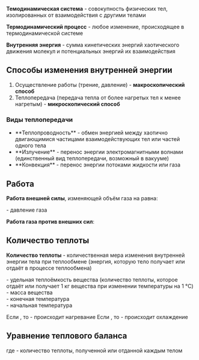 **Темодинамическая система** - совокупность физических тел, изолированных от
взаимодействия с другими телами

**Термодинамический процесс** - любое изменение, происходящее в 
термодинамической системе

**Внутренняя энергия** - сумма кинетических энергий хаотического
движения молекул и потенциальных энергий их взаимодействия

## Способы изменения внутренней энергии

1. Осуществление работы <InlineMath math="A"> (трение, давление) - **макроскопический способ**
2. Теплопередача <InlineMath math="Q"> (передача тепла от более нагретых тел к менее нагретым) - **микроскопический способ**

### Виды теплопередачи

<ul>
    <li>**Теплопроводность** - обмен энергией между хаотично двигающимися частицами взаимодействующих
тел или частей одного тела</li>
    <li>**Излучение** - перенос энергии электромагнитными волнами
    (единственный вид теплопередачи, возможный в вакууме)</li>
    <li>**Конвекция** - перенос энергии потоками жидкости или газа</li>
</ul>

## Работа

**Работа внешней силы**, изменяющей объём газа на <InlineMath math="\Delta V"> равна:

<BlockMath math="
    A=-P\Delta V
">

<p><InlineMath math="P"> - давление газа</p>

**Работа газа против внешних сил**:

<BlockMath math="
    A'=-A=P\Delta V
">

## Количество теплоты
**Количество теплоты** <InlineMath math="Q"> - количественная мера изменения внутренней энергии
тела при теплообмене (энергия, которую тело получает или отдаёт в процессе теплообмена)

<BlockMath math="
    Q=cm(t_2-t_1)=cm\Delta t\\
    [Q]=\text{Дж}
">

<p>
    <InlineMath math="c"> - удельная теплоёмкость вещества (количество теплоты, которое отдаёт
    или получает 1 кг вещества при изменении температуры на 1 °C)<br/>
    <InlineMath math="m"> - масса вещества<br/>
    <InlineMath math="t_2"> - конечная температура<br/>
    <InlineMath math="t_1"> - начальная температура<br/>
</p>

<ExpandableText>
    Если <InlineMath math="t_{2}\gt t_{1}, \Delta t \gt 0">, то <InlineMath math="Q\gt0"> - происходит нагревание<br\>
    Если <InlineMath math="t_2\lt t_1, \Delta t \lt 0">, то <InlineMath math="Q\lt 0"> - происходит охлаждение
</ExpandableText>

## Уравнение теплового баланса

<BlockMath math="
    Q_1+Q_2+Q_3+...Q_n=0
">

<BlockMath math="
    \displaystyle\sum_{i=1}^n{Q_i}=0
">

где <InlineMath math="Q_1, Q_2 ... Q_n"> - количество теплоты, полученной или отданной каждым телом